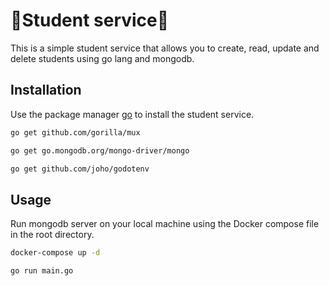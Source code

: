 # 🌟Student service🌟

This is a simple student service that allows you to create, read, update and delete students using go lang and mongodb.

## Installation

Use the package manager [go](https://golang.org/) to install the student service.

```bash
go get github.com/gorilla/mux

go get go.mongodb.org/mongo-driver/mongo

go get github.com/joho/godotenv

```

## Usage

Run mongodb server on your local machine using the Docker compose file in the root directory.
```bash
docker-compose up -d
```

```bash
go run main.go
```